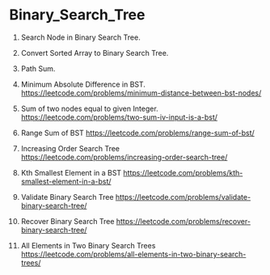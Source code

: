 # Binary_Search_Tree

1. Search Node in Binary Search Tree.


2. Convert Sorted Array to Binary Search Tree.


3. Path Sum.


4. Minimum Absolute Difference in BST.
   https://leetcode.com/problems/minimum-distance-between-bst-nodes/

5. Sum of two nodes equal to given Integer.
   https://leetcode.com/problems/two-sum-iv-input-is-a-bst/

6. Range Sum of BST
   https://leetcode.com/problems/range-sum-of-bst/

7. Increasing Order Search Tree
   https://leetcode.com/problems/increasing-order-search-tree/

8. Kth Smallest Element in a BST
   https://leetcode.com/problems/kth-smallest-element-in-a-bst/

9. Validate Binary Search Tree
   https://leetcode.com/problems/validate-binary-search-tree/

10. Recover Binary Search Tree
    https://leetcode.com/problems/recover-binary-search-tree/

11. All Elements in Two Binary Search Trees
    https://leetcode.com/problems/all-elements-in-two-binary-search-trees/

    